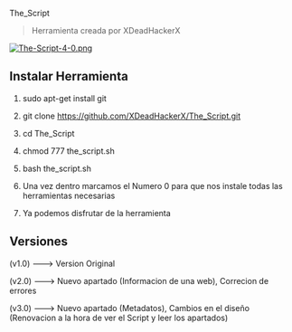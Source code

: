 The_Script

> Herramienta creada por XDeadHackerX

[![The-Script-4-0.png](https://i.postimg.cc/q7ybnj1g/The-Script-4-0.png)](https://postimg.cc/06501dRq)


## Instalar Herramienta

1) sudo apt-get install git

2) git clone https://github.com/XDeadHackerX/The_Script.git

3) cd The_Script

4) chmod 777 the_script.sh

5) bash the_script.sh

6) Una vez dentro marcamos el Numero 0 para que nos instale todas las herramientas necesarias

7) Ya podemos disfrutar de la herramienta

## Versiones

(v1.0) --->   Version Original

(v2.0) --->   Nuevo apartado (Informacion de una web), Correcion de errores

(v3.0) --->   Nuevo apartado (Metadatos), Cambios en el diseño (Renovacion a la hora de ver el Script y leer los apartados)
